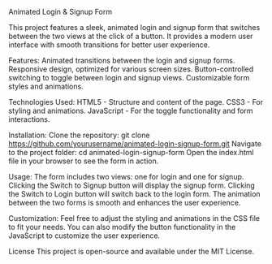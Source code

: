 Animated Login & Signup Form

This project features a sleek, animated login and signup form that switches between the two views at the click of a button. It provides a modern user interface with smooth transitions for better user experience.


Features:
Animated transitions between the login and signup forms.
Responsive design, optimized for various screen sizes.
Button-controlled switching to toggle between login and signup views.
Customizable form styles and animations.


Technologies Used:
HTML5 - Structure and content of the page.
CSS3 - For styling and animations.
JavaScript - For the toggle functionality and form interactions.

Installation:
Clone the repository: git clone https://github.com/yourusername/animated-login-signup-form.git
Navigate to the project folder: cd animated-login-signup-form
Open the index.html file in your browser to see the form in action.

Usage:
The form includes two views: one for login and one for signup.
Clicking the Switch to Signup button will display the signup form.
Clicking the Switch to Login button will switch back to the login form.
The animation between the two forms is smooth and enhances the user experience.


Customization:
Feel free to adjust the styling and animations in the CSS file to fit your needs. You can also modify the button functionality in the JavaScript to customize the user experience.

License
This project is open-source and available under the MIT License.